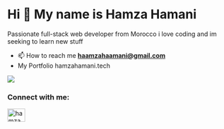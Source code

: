 Hi 👋 My name is Hamza Hamani
=============================

Passionate full-stack web developer from Morocco i love coding and im seeking to learn new stuff

- 📫 How to reach me **haamzahaamani@gmail.com**
- My Portfolio hamzahamani.tech


<a href="https://www.github.com/HamzaHamani" target="_blank" rel="noreferrer"><img
src="https://img.shields.io/github/followers/HamzaHamani?logo=github&style=for-the-badge&color=0891b2&labelColor=1c1917" /></a>

<h3 align="left">Connect with me:</h3>
<p align="left">
<a href="https://www.linkedin.com/in/hamzahamani/" target="blank"><img align="center" src="https://raw.githubusercontent.com/rahuldkjain/github-profile-readme-generator/master/src/images/icons/Social/linked-in-alt.svg" alt="hamza hamani" height="30" width="40" /></a>
</p>





